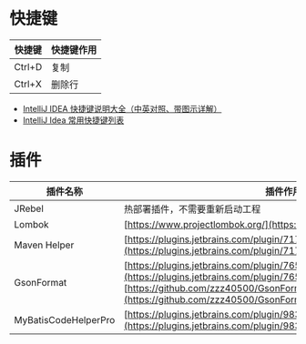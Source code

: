 # 快捷键

| 快捷键 | 快捷键作用|
|--------| ------ |
|Ctrl+D|复制|
|Ctrl+X|删除行|



- [IntelliJ IDEA 快捷键说明大全（中英对照、带图示详解）](https://juejin.im/post/5a90810b6fb9a063606eefe0)
- [IntelliJ Idea 常用快捷键列表](https://blog.csdn.net/childhooders/article/details/4319679)



# 插件

| 插件名称 | 插件作用|
|--------| ------ |
|JRebel|热部署插件，不需要重新启动工程|
|Lombok|[https://www.projectlombok.org/](https://www.projectlombok.org/)|
|Maven Helper|[https://plugins.jetbrains.com/plugin/7179-maven-helper](https://plugins.jetbrains.com/plugin/7179-maven-helper)|
|GsonFormat|[https://plugins.jetbrains.com/plugin/7654-gsonformat](https://plugins.jetbrains.com/plugin/7654-gsonformat)  [https://github.com/zzz40500/GsonFormat/blob/master/README_CN.md](https://github.com/zzz40500/GsonFormat/blob/master/README_CN.md)|
|MyBatisCodeHelperPro|[https://plugins.jetbrains.com/plugin/9837-mybatiscodehelperpro](https://plugins.jetbrains.com/plugin/9837-mybatiscodehelperpro)|

